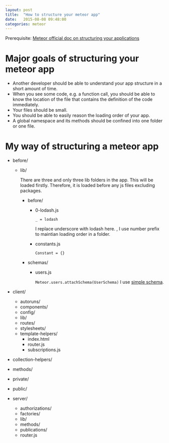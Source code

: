 ```yaml
---
layout: post
title:  "How to structure your meteor app"
date:   2015-08-08 09:48:00
categories: meteor
---
```


Prerequisite: [Meteor official doc on structuring your applications][doc]

# Major goals of structuring your meteor app
- Another developer should be able to understand your app structure in a
  short amount of time.
- When you see some code, e.g. a function call, you should be able to know the
  location of the file that contains the definition of the code immediately.
- Your files should be small.
- You should be able to easily reason the loading order of your app.
- A global namespace and its methods should be confined into one folder or one
  file.

# My way of structuring a meteor app
- before/
  - lib/

    There are three and only three lib folders in the app. This will be loaded
    firstly. Therefore, it is loaded before any js files excluding packages.

    - before/
      - 0-lodash.js

        ```_ = lodash```

        I replace underscore with lodash here. , I use number
        prefix to maintian loading order in a folder.

      - constants.js

        ```Constant = {}```

    - schemas/
      - users.js

        ```Meteor.users.attachSchema(UserSchema)```
        I use [simple schema][simple-schema].

- client/
  - autoruns/
  - components/
  - config/
  - lib/
  - routes/
  - stylesheets/
  - template-helpers/
    - index.html
    - router.js
    - subscriptions.js
- collection-helpers/
- methods/
- private/
- public/
- server/
  - authorizations/
  - factories/
  - lib/
  - methods/
  - publications/
  - router.js

[doc]: [http://docs.meteor.com/#/full/structuringyourapp]
[simple-schema]: https://github.com/aldeed/meteor-simple-schema
